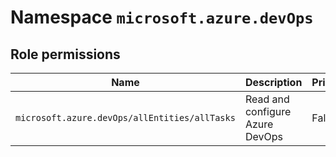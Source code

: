 # Namespace `microsoft.azure.devOps`
## Role permissions
|Name|Description|Privileged|
|-|-|-|
|`microsoft.azure.devOps/allEntities/allTasks`|Read and configure Azure DevOps|False|
